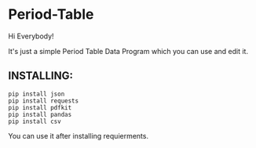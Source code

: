 # Period-Table
Hi Everybody!

It's just a simple Period Table Data Program which you can use and edit it.

## INSTALLING:
```
pip install json
pip install requests
pip install pdfkit
pip install pandas
pip install csv
```
You can use it after installing requierments.
